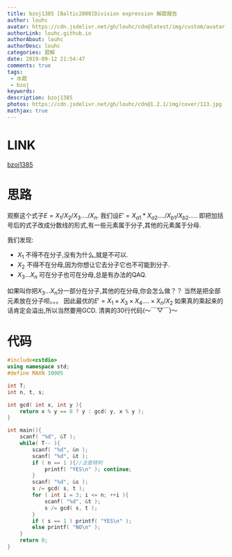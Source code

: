 ```yaml
---
title: bzoj1385 [Baltic2000]Division expression 解题报告
author: louhc
avatar: https://cdn.jsdelivr.net/gh/louhc/cdn@latest/img/custom/avatar.jpg
authorLink: louhc.github.io
authorAbout: louhc
authorDesc: louhc
categories: 题解
date: 2019-09-12 21:54:47
comments: true
tags:
 - 水题
 - bzoj
keywords: 
description: bzoj1385
photos: https://cdn.jsdelivr.net/gh/louhc/cdn@1.2.1/img/cover/113.jpg
mathjax: true
---
```


# LINK

[bzoj1385](https://www.lydsy.com/JudgeOnline/problem.php?id=1385)

# 思路

观察这个式子$E =  X_1 / X_2 / X_3 .... / X_n$.
我们设$E' = X_{a1} * X_{a2}..../ X_{b1}  / X_{b2}....$.
即把加括号后的式子改成分数线的形式,有一些元素属于分子,其他的元素属于分母.

我们发现:
- $X_1$ 不得不在分子,没有为什么,就是不可以.
- $X_2$ 不得不在分母,因为你想让它去分子它也不可能到分子.
- $X_3...X_n$ 可在分子也可在分母,总是有办法的QAQ.

如果叫你把$X_3...X_n$分一部分在分子,其他的在分母,你会怎么做？？ 当然是把全部元素放在分子呗。。。
因此最优的$E'=X_1 \times X_3 \times X_4....\times X_n / X_2$
如果真的乘起来的话肯定会溢出,所以当然要用GCD.
清爽的30行代码(～￣▽￣)～

# 代码
```cpp
#include<cstdio>
using namespace std;
#define MAXN 10005

int T;
int n, t, s;

int gcd( int x, int y ){
    return x % y == 0 ? y : gcd( y, x % y );
}

int main(){
    scanf( "%d", &T );
    while( T-- ){
        scanf( "%d", &n );
        scanf( "%d", &t );
        if ( n == 1 ){//注意特判
            printf( "YES\n" ); continue;
        }
        scanf( "%d", &s );
        s /= gcd( s, t );
        for ( int i = 3; i <= n; ++i ){
            scanf( "%d", &t );
            s /= gcd( s, t );
        }
        if ( s == 1 ) printf( "YES\n" );
        else printf( "NO\n" );
    }
    return 0;
}
```
